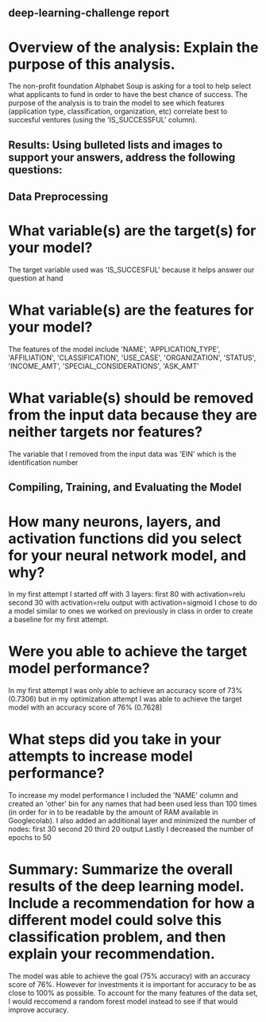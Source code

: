 ## deep-learning-challenge report

# Overview of the analysis: Explain the purpose of this analysis.
The non-profit foundation Alphabet Soup is asking for a tool to help select what applicants to fund in order to have the best chance of success. The purpose of the analysis is to train the model to see which features (application type, classification, organization, etc) correlate best to succesful ventures (using the 'IS_SUCCESSFUL' column).

## Results: Using bulleted lists and images to support your answers, address the following questions:

## Data Preprocessing
# What variable(s) are the target(s) for your model?
The target variable used was 'IS_SUCCESFUL' because it helps answer our question at hand
# What variable(s) are the features for your model?
The features of the model include 'NAME', 'APPLICATION_TYPE', 'AFFILIATION', 'CLASSIFICATION', 'USE_CASE', 'ORGANIZATION', 'STATUS', 'INCOME_AMT', 'SPECIAL_CONSIDERATIONS', 'ASK_AMT'

# What variable(s) should be removed from the input data because they are neither targets nor features?
The variable that I removed from the input data was 'EIN' which is the identification number

## Compiling, Training, and Evaluating the Model
# How many neurons, layers, and activation functions did you select for your neural network model, and why?
In my first attempt I started off with 3 layers:
first 80 with activation=relu
second 30 with activation=relu
output with activation=sigmoid
I chose to do a model similar to ones we worked on previously in class in order to create a baseline for my first attempt.
# Were you able to achieve the target model performance?
In my first attempt I was only able to achieve an accuracy score of 73% (0.7306) but in my optimization attempt I was able to achieve the target model with an accuracy score of 76% (0.7628)
# What steps did you take in your attempts to increase model performance?
To increase my model performance I included the 'NAME' column and created an 'other' bin for any names that had been used less than 100 times (in order for in to be readable by the amount of RAM available in Googlecolab).
I also added an additional layer and minimized the number of nodes:
first 30
second 20
third 20
output
Lastly I decreased the number of epochs to 50
# Summary: Summarize the overall results of the deep learning model. Include a recommendation for how a different model could solve this classification problem, and then explain your recommendation.
The model was able to achieve the goal (75% accuracy) with an accuracy score of 76%. However for investments it is important for accuracy to be as close to 100% as possible. To account for the many features of the data set, I would reccomend a random forest model instead to see if that would improve accuracy.
